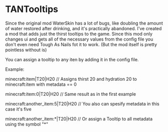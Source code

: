 # TANTooltips

Since the original mod WaterSkin has a lot of bugs, like doubling the amount of water restored after drinking, and it's practically abandoned. I've created a mod that adds just the thirst tooltips to the game. 
Since this mod only changes ui and gets all of the necessary values from the config file you don't even need Tough As Nails fot it to work. (But the mod itself is pretty pointless without is)

You can assign a tooltip to any iten by adding it in the config file.

Example:

minecraft:item|T20|H20 // Assigns thirst 20 and hydration 20 to minecraft:item with metadata == 0

minecraft:item:0|T20|H20 // Same result as in the first example

minecraft:another_item:5|T20|H20 // You also can spesify metadata in this case it's five

minecraft:another_item:\*|T20|H20 // Or assign a Tooltip to all metadata using the symbol "\*"
